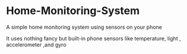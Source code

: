 # Home-Monitoring-System
A simple home monitoring system using sensors on your phone

It uses nothing fancy but built-in phone sensors like temperature, light , accelerometer ,and gyro
